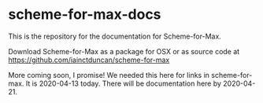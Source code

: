 # scheme-for-max-docs
This is the repository for the documentation for Scheme-for-Max.

Download Scheme-for-Max as a package for OSX or as source code at https://github.com/iainctduncan/scheme-for-max

More coming soon, I promise! We needed this here for links in scheme-for-max.
It is 2020-04-13 today. There will be documentation here by 2020-04-21.






